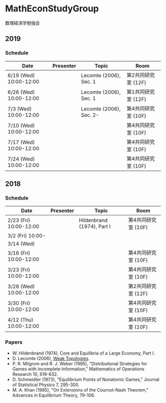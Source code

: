 # MathEconStudyGroup
数理経済学勉強会

## 2019

### Schedule

| Date                    | Presenter | Topic                      | Room              |
| ----------------------- | --------- | -------------------------- | ----------------- |
| 6/19 (Wed) 10:00-12:00  |           | Lecomte (2006), Sec. 1     | 第2共同研究室 (12F) |
| 6/26 (Wed) 10:00-12:00  |           | Lecomte (2006), Sec. 1     | 第1共同研究室 (12F) |
| 7/3  (Wed) 10:00-12:00  |           | Lecomte (2006), Sec. 2-    | 第4共同研究室 (10F) |
| 7/10 (Wed) 10:00-12:00  |           |                            | 第4共同研究室 (10F) |
| 7/17 (Wed) 10:00-12:00  |           |                            | 第4共同研究室 (10F) |
| 7/24 (Wed) 10:00-12:00  |           |                            | 第4共同研究室 (10F) |

## 2018

### Schedule

| Date                    | Presenter | Topic                      | Room              |
| ----------------------- | --------- | -------------------------- | ----------------- |
| 2/23 (Fri) 10:00-12:00  |           | Hildenbrand (1974), Part I | 第4共同研究室 (10F) |
| 3/2 (Fri) 10:00-        |           |                            |                   |
| 3/14 (Wed)              |           |                            |                   |
| 3/16 (Fri) 10:00-12:00  |           |                            | 第4共同研究室 (10F) |
| 3/23 (Fri) 10:00-12:00  |           |                            | 第4共同研究室 (10F) |
| 3/28 (Wed) 10:00-12:00  |           |                            | 第2共同研究室 (12F) |
| 3/30 (Fri) 10:00-12:00  |           |                            | 第4共同研究室 (10F) |
| 4/12 (Thu) 10:00-12:00  |           |                            | 第4共同研究室 (10F) |

### Papers

* W. Hildenbrand (1974),
  Core and Equilibria of a Large Economy, Part I.
* D. Lecomte (2006),
  [Weak Topologies](https://perso.crans.org/lecomte/Math/WeakTopologies.pdf).
* P. R. Milgrom and R. J. Weber (1985),
  "Distributional Strategies for Games with Incomplete Information,"
  Mathematics of Operations Research 10, 619-632.
* D. Schmeidler (1973),
  "Equilibrium Points of Nonatomic Games,"
  Journal of Statistical Physics 7, 295-300.
* M. A. Khan (1985),
  "On Extensions of the Cournot-Nash Theorem,"
  Advances in Equilibrium Theory, 79-106.
